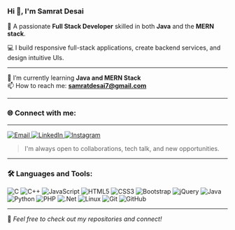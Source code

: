 ### Hi 👋, I'm Samrat Desai

🎯 A passionate **Full Stack Developer** skilled in both **Java** and the **MERN stack**.

💻 I build responsive full-stack applications, create backend services, and design intuitive UIs.

---

🌱 I’m currently learning **Java and MERN Stack**  
📫 How to reach me: **samratdesai7@gmail.com**

---

### 🌐 Connect with me:
---
<p align="left">
  <a href="mailto:samratdesai7@gmail.com" target="_blank">
    <img src="https://img.shields.io/badge/Gmail-D14836?style=for-the-badge&logo=gmail&logoColor=white" alt="Email">
  </a>
  <a href="https://www.linkedin.com/in/samrat-desai-612554267" target="_blank">
    <img src="https://img.shields.io/badge/LinkedIn-0077B5?style=for-the-badge&logo=linkedin&logoColor=white" alt="LinkedIn">
  </a>
  <a href="https://www.instagram.com/samrat.desai7" target="_blank">
    <img src="https://img.shields.io/badge/Instagram-E4405F?style=for-the-badge&logo=instagram&logoColor=white" alt="Instagram">
  </a>
</p>

> I'm always open to collaborations, tech talk, and new opportunities.

---

### 🛠️ Languages and Tools:

![C](https://img.shields.io/badge/C-%2300599C.svg?&style=flat&logo=c&logoColor=white)
![C++](https://img.shields.io/badge/C++-%2300599C.svg?&style=flat&logo=c%2B%2B&logoColor=white)
![JavaScript](https://img.shields.io/badge/JavaScript-%23F7DF1E.svg?&style=flat&logo=javascript&logoColor=black)
![HTML5](https://img.shields.io/badge/HTML5-%23E34F26.svg?&style=flat&logo=html5&logoColor=white)
![CSS3](https://img.shields.io/badge/CSS3-%231572B6.svg?&style=flat&logo=css3&logoColor=white)
![Bootstrap](https://img.shields.io/badge/Bootstrap-%23563D7C.svg?&style=flat&logo=bootstrap&logoColor=white)
![jQuery](https://img.shields.io/badge/jQuery-%230769AD.svg?&style=flat&logo=jquery&logoColor=white)
![Java](https://img.shields.io/badge/Java-%23ED8B00.svg?&style=flat&logo=java&logoColor=white)
![Python](https://img.shields.io/badge/Python-%2314354C.svg?&style=flat&logo=python&logoColor=white)
![PHP](https://img.shields.io/badge/PHP-%23777BB4.svg?&style=flat&logo=php&logoColor=white)
![.Net](https://img.shields.io/badge/.NET-%23512BD4.svg?&style=flat&logo=dotnet&logoColor=white)
![Linux](https://img.shields.io/badge/Linux-%23FCC624.svg?&style=flat&logo=linux&logoColor=black)
![Git](https://img.shields.io/badge/Git-%23F05032.svg?&style=flat&logo=git&logoColor=white)
![GitHub](https://img.shields.io/badge/GitHub-%23121011.svg?&style=flat&logo=github&logoColor=white)

---

📌 _Feel free to check out my repositories and connect!_
